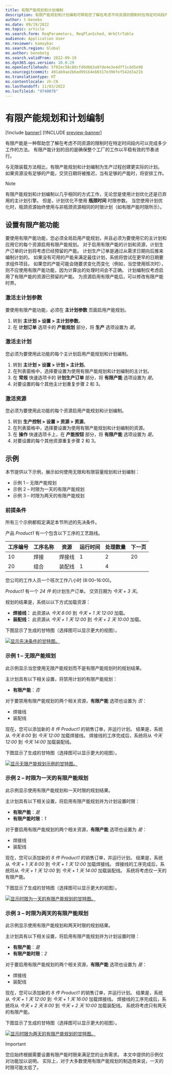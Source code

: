 ```yaml
---
title: 有限产能规划和计划编制
description: 有限产能规划和计划编制可帮助您了解在考虑不同资源的限制时在特定时间段内可以完成多少工作。
author: t-benebo
ms.date: 09/19/2022
ms.topic: article
ms.search.form: ReqParameters, ReqPlanSched, WrkCtrTable
audience: Application User
ms.reviewer: kamaybac
ms.search.region: Global
ms.author: benebotg
ms.search.validFrom: 2022-09-19
ms.dyn365.ops.version: 10.0.29
ms.openlocfilehash: 5f02ec58c88cfd0d663a97de4e3e4dff1cdd5e90
ms.sourcegitcommit: 491ab9ae2b6ed991b4eb0317e396fef542d3a21b
ms.translationtype: HT
ms.contentlocale: zh-CN
ms.lasthandoff: 11/03/2022
ms.locfileid: "9740078"
---
```

# <a name="finite-capacity-planning-and-scheduling"></a>有限产能规划和计划编制

[!include [banner](../../includes/banner.md)]
[!INCLUDE [preview-banner](../../includes/preview-banner.md)]
<!--KFM: Preview until 10.0.31 GA -->

有限产能是一种帮助您了解在考虑不同资源的限制时在特定时间段内可以完成多少工作的方法。 有限产能计划的目的是确保整个工厂的工作以平稳有效的节奏进行。

与无限装载方法相比，有限产能规划和计划编制为生产过程创建更实际的计划。 如果资源没有足够的产能，交货日期将被推迟，当有足够的产能时，将安排工作。

> [!NOTE]
> 有限产能规划和计划编制以几乎相同的方式工作，无论您是使用计划优化还是已弃用的主计划引擎。 但是，计划优化不使用 **瓶颈时间** 时限参数。 当您使用计划优化时，瓶颈资源始终使用与非瓶颈资源相同的时限计划（如有限产能时限所示）。

## <a name="set-up-finite-capacity-functionality"></a>设置有限产能功能

要使用有限产能功能，您必须全局启用产能规划，并且必须为要使用它的主计划和应用它的每个资源启用有限产能规划。 对于启用有限产能的计划和资源，计划生产订单的计划将考虑已经预留的产能。 计划生产订单是通过从需求日期向后推来编制计划的。 如果没有可用的产能来满足最佳计划，系统将尝试在更早的日期要求组件项目。 如果您的产能可能会随要求变化而变化（例如，当您使用班次时），则不应使用有限产能功能，因为计算出的处理时间会不正确。 计划编制仅考虑启用了有限产能的资源已预留的产能。 为资源启用有限产能后，可以修改有限产能时界。

### <a name="activate-master-planning-parameters"></a>激活主计划参数

要使用有限产能功能，必须在 **主计划参数** 页面启用产能规划。

1. 转到 **主计划 \> 设置 \> 主计划参数**。
1. 在 **计划订单** 选项卡的 **产能规划** 部分，将 **生产** 选项设置为 *是*。

### <a name="activate-a-master-plan"></a>激活主计划

您必须为要使用此功能的每个主计划启用产能规划和计划编制。

1. 转到 **主计划 \> 设置 \> 计划 \> 主计划**。
1. 在列表窗格中，选择要设置为使用有限产能规划和计划编制的主计划。
1. 在 **常规** 快速选项卡的 **计划生产订单** 部分，将 **有限产能** 选项设置为 *是*。
1. 对要设置的每个其他主计划重复步骤 2 和 3。

### <a name="activate-resources"></a>激活资源

您必须为要使用此功能的每个资源启用产能规划和计划编制。

1. 转到 **生产控制 \> 设置 \> 资源 \> 资源**。
1. 在列表窗格中，选择要设置为使用有限产能规划和计划编制的资源。
1. 在 **操作** 快速选项卡上，在 **产能按钮** 部分，将 **有限产能** 选项设置为 *是*。
1. 对要设置的每个其他资源重复步骤 2 和 3。

## <a name="examples"></a>示例

本节提供以下示例，展示如何使用无限和有限容量规划和计划编制：

- 示例 1 – 无限产能规划
- 示例 2 – 时限为一天的有限产能规划
- 示例 3 – 时限为两天的有限产能规划

### <a name="preconditions"></a>前提条件

所有三个示例都假定满足本节所述的先决条件。

产品 *Product1* 有一个包含以下工序的工艺路线。

| 工序编号 | 工序名称 | 资源        | 运行时间 | 处理数量 | 下一页 |
|---------------|----------------|-----------------|----------|--------------|------|
| 10            | 焊接        | 焊接线    | 1        | 2            | 20   |
| 20            | 组合     | 装配线 | 1        | 4            |      |

您公司的工作人员一个班次工作八小时 (8:00–16:00)。

*Product1* 有一个 *24 件* 的计划生产订单。 交货日期为 *今天 + 3 天*。

规划的结果是，系统以以下方式加载资源：

- **焊接线：** 此资源从 *今天 8:00* 到 *今天 + 1 天 12:00* 加载。
- **装配线：** 此资源从 *今天 + 1 天 12:00* 到 *今天 + 2 天 10:00* 加载。

下图显示了生成的甘特图（选择图可以显示更大的视图）。

[![显示先决条件的甘特图。](media/finite-examples-conditions-small.png "显示先决条件的甘特图")](media/finite-examples-conditions.png)

### <a name="example-1--infinite-capacity-planning"></a>示例 1 – 无限产能规划

此示例显示当您使用无限产能规划而不是有限产能规划时的规划结果。

主计划具有以下相关设置，将禁用计划的有限产能规划：

- **有限产能**：*否*

对于要禁用有限产能规划的两个相关资源，**有限产能** 选项也设置为 *否*：

- 焊接线
- 装配线

现在，您可以添加新的 *8 件* *Product1* 的销售订单，并运行计划。 结果是，系统从 *今天 8:00* 到 *今天 12:00* 加载焊接线。 焊接线的工序完成后，系统将从 *今天 12:00* 到 *今天 14:00* 加载装配线。

下图显示了生成的甘特图（选择图可以显示更大的视图）。

[![显示无限产能规划示例的甘特图。](media/finite-examples-example1-small.png "显示无限产能规划示例的甘特图")](media/finite-examples-example1.png)

### <a name="example-2--finite-capacity-planning-with-a-time-fence-of-one-day"></a>示例 2 – 时限为一天的有限产能规划

此示例显示使用有限产能规划和一天时限的规划结果。

主计划具有以下相关设置，将启用有限产能规划并为计划设置时限：

- **有限产能**：*是*
- **有限产能时限**：*1*

对于要启用有限产能规划的两个相关资源，**有限产能** 选项也设置为 *是*：

- 焊接线
- 装配线

现在，您可以添加新的 *8 件* *Product1* 的销售订单，并运行计划。 结果是，系统从 *今天 + 1 天 8:00* 到 *今天 + 1 天 12:00* 加载焊接线。 焊接线的工序完成后，系统将从 *今天 + 1 天 12:00* 到 *今天 + 1 天 14:00* 加载装配线。 系统将考虑仅一天的有限产能。

下图显示了生成的甘特图（选择图可以显示更大的视图）。

[![显示时限为一天的有限产能规划的甘特图。](media/finite-examples-example2-small.png "显示时限为一天的有限产能规划的甘特图")](media/finite-examples-example2.png)

### <a name="example-3--finite-capacity-planning-with-a-time-fence-of-two-days"></a>示例 3 – 时限为两天的有限产能规划

此示例显示使用有限产能规划和两天时限的规划结果。

主计划具有以下相关设置，将启用有限产能规划并为计划设置时限：

- **有限产能**：*是*
- **有限产能时限**：*2*

对于要启用有限产能规划的两个相关资源，**有限产能** 选项也设置为 *是*：

- 焊接线
- 装配线

现在，您可以添加新的 *8 件* *Product1* 的销售订单，并运行计划。 结果是，系统从 *今天 + 1 天 12:00* 到 *今天 + 1 天 16:00* 加载焊接线。 焊接线的工序完成后，系统将从 *今天 + 2 天 8:00* 到 *今天 + 2 天 10:00* 加载装配线。 系统将考虑只有两天的有限产能。

下图显示了生成的甘特图（选择图可以显示更大的视图）。

[![显示时限为两天的有限产能规划的甘特图。](media/finite-examples-example3-small.png "显示时限为两天的有限产能规划的甘特图")](media/finite-examples-example3.png)

> [!IMPORTANT]
> 您应始终根据需要设置有限产能时限来满足您的业务需求。 本文中提供的示例仅对功能加以说明。 实际上，对于大多数使用有限产能规划的制造商来说，一天的时限可能太低了。
